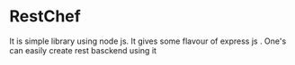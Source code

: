 # RestChef

It is simple library using node js. It gives some flavour of express js .
One's can easily create rest basckend using it 
